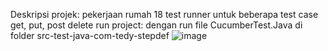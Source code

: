 Deskripsi projek: pekerjaan rumah 18 test runner untuk beberapa test case get, put, post delete
run project: dengan run file CucumberTest.Java di folder src-test-java-com-tedy-stepdef
![image](https://github.com/Tedy0703/pekerjaanrumah18benar/assets/109749529/3db8319d-17d1-46db-a90b-0cd6b48a7245)
